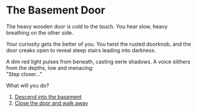 # The Basement Door  

The heavy wooden door is cold to the touch. You hear slow, heavy breathing on the other side.  

Your curiosity gets the better of you. You twist the rusted doorknob, and the door creaks open to reveal steep stairs leading into darkness.  

A dim red light pulses from beneath, casting eerie shadows. A voice slithers from the depths, low and menacing:  
"Step closer..." 

What will you do?  
1. [Descend into the basement](basement.md)  
2. [Close the door and walk away](walk-away.md)
